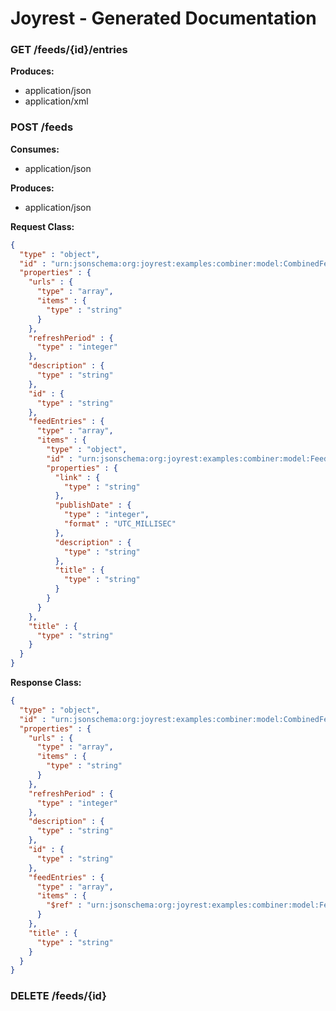 # Joyrest - Generated Documentation

### GET  /feeds/{id}/entries
**Produces:**

* application/json
* application/xml

### POST  /feeds
**Consumes:**

* application/json

**Produces:**

* application/json

**Request Class:**
```json
{
  "type" : "object",
  "id" : "urn:jsonschema:org:joyrest:examples:combiner:model:CombinedFeed",
  "properties" : {
    "urls" : {
      "type" : "array",
      "items" : {
        "type" : "string"
      }
    },
    "refreshPeriod" : {
      "type" : "integer"
    },
    "description" : {
      "type" : "string"
    },
    "id" : {
      "type" : "string"
    },
    "feedEntries" : {
      "type" : "array",
      "items" : {
        "type" : "object",
        "id" : "urn:jsonschema:org:joyrest:examples:combiner:model:FeedEntry",
        "properties" : {
          "link" : {
            "type" : "string"
          },
          "publishDate" : {
            "type" : "integer",
            "format" : "UTC_MILLISEC"
          },
          "description" : {
            "type" : "string"
          },
          "title" : {
            "type" : "string"
          }
        }
      }
    },
    "title" : {
      "type" : "string"
    }
  }
}
```

**Response Class:**
```json
{
  "type" : "object",
  "id" : "urn:jsonschema:org:joyrest:examples:combiner:model:CombinedFeed",
  "properties" : {
    "urls" : {
      "type" : "array",
      "items" : {
        "type" : "string"
      }
    },
    "refreshPeriod" : {
      "type" : "integer"
    },
    "description" : {
      "type" : "string"
    },
    "id" : {
      "type" : "string"
    },
    "feedEntries" : {
      "type" : "array",
      "items" : {
        "$ref" : "urn:jsonschema:org:joyrest:examples:combiner:model:FeedEntry"
      }
    },
    "title" : {
      "type" : "string"
    }
  }
}
```

### DELETE  /feeds/{id}

